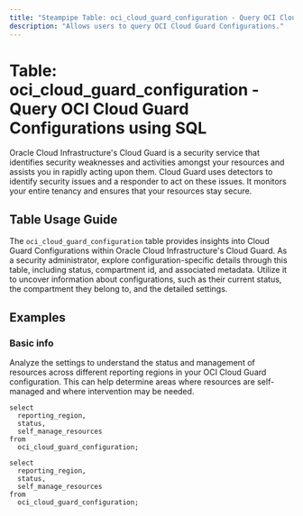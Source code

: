 ```yaml
---
title: "Steampipe Table: oci_cloud_guard_configuration - Query OCI Cloud Guard Configurations using SQL"
description: "Allows users to query OCI Cloud Guard Configurations."
---
```


# Table: oci_cloud_guard_configuration - Query OCI Cloud Guard Configurations using SQL

Oracle Cloud Infrastructure's Cloud Guard is a security service that identifies security weaknesses and activities amongst your resources and assists you in rapidly acting upon them. Cloud Guard uses detectors to identify security issues and a responder to act on these issues. It monitors your entire tenancy and ensures that your resources stay secure.

## Table Usage Guide

The `oci_cloud_guard_configuration` table provides insights into Cloud Guard Configurations within Oracle Cloud Infrastructure's Cloud Guard. As a security administrator, explore configuration-specific details through this table, including status, compartment id, and associated metadata. Utilize it to uncover information about configurations, such as their current status, the compartment they belong to, and the detailed settings.

## Examples

### Basic info
Analyze the settings to understand the status and management of resources across different reporting regions in your OCI Cloud Guard configuration. This can help determine areas where resources are self-managed and where intervention may be needed.

```sql+postgres
select
  reporting_region,
  status,
  self_manage_resources
from
  oci_cloud_guard_configuration;
```

```sql+sqlite
select
  reporting_region,
  status,
  self_manage_resources
from
  oci_cloud_guard_configuration;
```